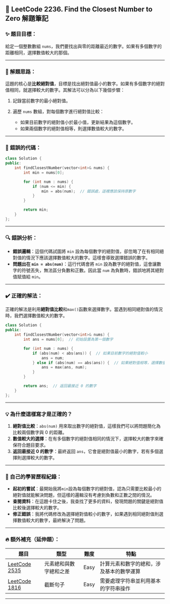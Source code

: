 ## 🧠 LeetCode 2236. Find the Closest Number to Zero 解題筆記

### ✨ 題目目標：

給定一個整數數組 `nums`，我們要找出與零的距離最近的數字。如果有多個數字的距離相同，選擇數值較大的那個。

---

### 📌 解題思路：

這題的核心是**比較絕對值**，目標是找出絕對值最小的數字。如果有多個數字的絕對值相同，就選擇較大的數字。其解法可以分為以下幾個步驟：

1. 記錄當前數字的最小絕對值。
2. 遍歷 `nums` 數組，對每個數字進行絕對值比較：

   - 如果目前數字的絕對值小於最小值，更新結果為這個數字。
   - 如果兩個數字的絕對值相等，則選擇數值較大的數字。

---

### 🚫 錯誤的代碼：

```cpp
class Solution {
public:
    int findClosestNumber(vector<int>& nums) {
        int min = nums[0];

        for (int num : nums) {
            if (num <= min) {
                min = abs(num);  // 錯誤處，這裡應該保持原數字
            }
        }

        return min;
    }
};
```

---

### 🔍 錯誤分析：

- **錯誤邏輯**：這個代碼試圖將 `min` 設為每個數字的絕對值，卻忽略了在有相同絕對值的情況下應該選擇數值較大的數字。這樣會導致選擇錯誤的數字。
- **問題出在 `min = abs(num)`**：這行代碼會將 `min` 設為數字的絕對值，這會讓數字的符號丟失，無法區分負數和正數。因此當 `num` 為負數時，錯誤地將其絕對值賦值給 `min`。

---

### ✔️ 正確的解法：

正確的解法是利用**絕對值比較**和`max()`函數來選擇數字。當遇到相同絕對值的情況時，我們選擇數值較大的數字。

```cpp
class Solution {
public:
    int findClosestNumber(vector<int>& nums) {
        int ans = nums[0];  // 初始設置為第一個數字

        for (int num : nums) {
            if (abs(num) < abs(ans)) {  // 如果目前數字的絕對值較小
                ans = num;
            } else if (abs(num) == abs(ans)) {  // 如果絕對值相等，選擇數值較大者
                ans = max(ans, num);
            }
        }

        return ans;  // 返回最接近 0 的數字
    }
};
```

---

### 💡 為什麼這樣寫才是正確的？

1. **絕對值比較**：`abs(num)` 用來取出數字的絕對值，這樣我們可以將問題簡化為比較兩個數字與 0 的距離。
2. **數值較大的選擇**：在有多個數字的絕對值相同的情況下，選擇較大的數字來確保符合題目要求。
3. **返回最接近 0 的數字**：最終返回 `ans`，它會是絕對值最小的數字，若有多個選擇則選擇較大的數字。

---

### 🌈 自己的學習歷程紀錄：

- **起初的嘗試**：最開始我將`min`設為每個數字的絕對值，認為只需要比較最小的絕對值就能解決問題，但這樣的邏輯沒有考慮到負數和正數之間的情況。
- **查閱資料**：在這題卡住之後，我查找了更多的資料，發現問題的關鍵是絕對值比較後選擇較大的數字。
- **修正錯誤**：我將代碼修改為選擇絕對值較小的數字，如果遇到相同絕對值則選擇數值較大的數字，最終解決了問題。

---

### 🔥 額外補充（延伸題）：

| 題目                                                                                         | 類型                   | 難度 | 特點                                     |
| -------------------------------------------------------------------------------------------- | ---------------------- | ---- | ---------------------------------------- |
| [LeetCode 2535](https://leetcode.com/problems/difference-between-element-sum-and-digit-sum/) | 元素總和與數字總和之差 | Easy | 計算元素和數字的總和，涉及基本的數學運算 |
| [LeetCode 1816](https://leetcode.com/problems/truncate-sentence/)                            | 截斷句子               | Easy | 需要處理字符串並利用基本的字符串操作     |

---
